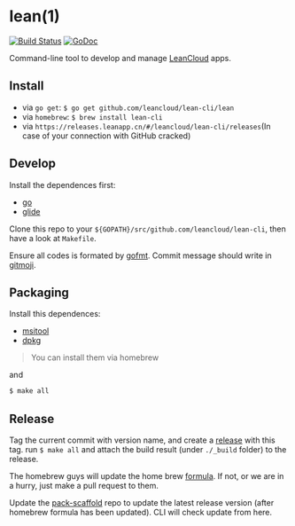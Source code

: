 # lean(1)

[![Build Status](https://travis-ci.org/leancloud/lean-cli.svg?branch=master)](https://travis-ci.org/leancloud/lean-cli) [![GoDoc](https://godoc.org/github.com/leancloud/lean-cli?status.svg)](https://godoc.org/github.com/leancloud/lean-cli)

Command-line tool to develop and manage [LeanCloud](https://leancloud.cn) apps.

## Install

- via `go get`: `$ go get github.com/leancloud/lean-cli/lean`
- via `homebrew`: `$ brew install lean-cli`
- via `https://releases.leanapp.cn/#/leancloud/lean-cli/releases`(In case of your connection with GitHub cracked)

## Develop

Install the dependences first:

- [go](https://golang.org)
- [glide](https://glide.sh)

Clone this repo to your `${GOPATH}/src/github.com/leancloud/lean-cli`, then have a look at `Makefile`.

Ensure all codes is formated by [gofmt](https://golang.org/cmd/gofmt/). Commit message should write in [gitmoji](https://gitmoji.carloscuesta.me/).

## Packaging

Install this dependences:

- [msitool](https://wiki.gnome.org/msitools)
- [dpkg](https://wiki.debian.org/Teams/Dpkg)

> You can install them via homebrew

and

```bash
$ make all
```

## Release

Tag the current commit with version name, and create a [release](https://github.com/leancloud/lean-cli/releases) with this tag. run `$ make all` and attach the build result (under `./_build` folder) to the release.

The homebrew guys will update the home brew [formula](https://github.com/Homebrew/homebrew-core/blob/master/Formula/lean-cli.rb). If not, or we are in a hurry, just make a pull request to them.

Update the [pack-scaffold](https://github.com/leancloud/pack-scaffold/) repo to update the latest release version (after homebrew formula has been updated). CLI will check update from here.
